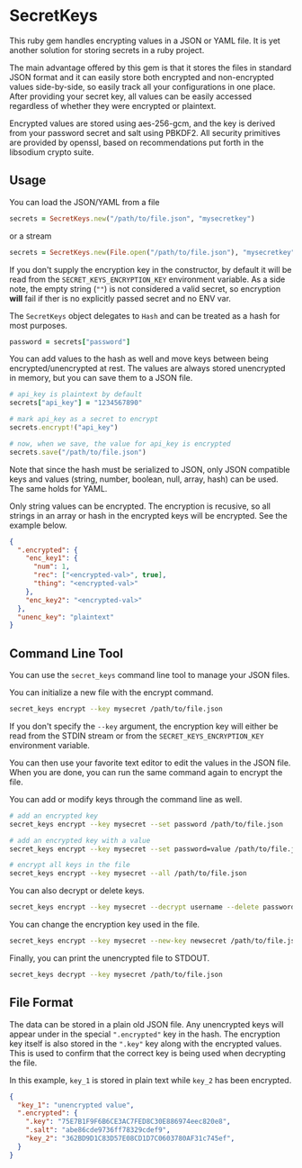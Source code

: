 # SecretKeys

This ruby gem handles encrypting values in a JSON or YAML file. It is yet another solution for storing secrets in a ruby project.

The main advantage offered by this gem is that it stores the files in standard JSON format and it can easily store both encrypted and non-encrypted values side-by-side, so easily track all your configurations in one place. After providing your secret key, all values can be easily accessed regardless of whether they were encrypted or plaintext.

Encrypted values are stored using aes-256-gcm, and the key is derived from your password secret and salt using PBKDF2. All security primitives are provided by openssl, based on recommendations put forth in the libsodium crypto suite.

## Usage

You can load the JSON/YAML from a file

```ruby
secrets = SecretKeys.new("/path/to/file.json", "mysecretkey")
```

or a stream

```ruby
secrets = SecretKeys.new(File.open("/path/to/file.json"), "mysecretkey")
```

If you don't supply the encryption key in the constructor, by default it will be read from the `SECRET_KEYS_ENCRYPTION_KEY` environment variable. As a side note, the empty string (`""`) is not considered a valid secret, so encryption **will** fail if ther is no explicitly passed secret and no ENV var.

The `SecretKeys` object delegates to `Hash` and can be treated as a hash for most purposes.

```ruby
password = secrets["password"]
```

You can add values to the hash as well and move keys between being encrypted/unencrypted at rest. The values are always stored unencrypted in memory, but you can save them to a JSON file.

```ruby
# api_key is plaintext by default
secrets["api_key"] = "1234567890"

# mark api_key as a secret to encrypt
secrets.encrypt!("api_key")

# now, when we save, the value for api_key is encrypted
secrets.save("/path/to/file.json")
```

Note that since the hash must be serialized to JSON, only JSON compatible keys and values (string, number, boolean, null, array, hash) can be used. The same holds for YAML.

Only string values can be encrypted. The encryption is recusive, so all strings in an array or hash in the encrypted keys will be encrypted. See the example below.

```json
{
  ".encrypted": {
    "enc_key1": {
      "num": 1,
      "rec": ["<encrypted-val>", true],
      "thing": "<encrypted-val>"
    },
    "enc_key2": "<encrypted-val>"
  },
  "unenc_key": "plaintext"
}
```

## Command Line Tool

You can use the `secret_keys` command line tool to manage your JSON files.

You can initialize a new file with the encrypt command.

```bash
secret_keys encrypt --key mysecret /path/to/file.json
```

If you don't specify the `--key` argument, the encryption key will either be read from the STDIN stream or from the `SECRET_KEYS_ENCRYPTION_KEY` environment variable.

You can then use your favorite text editor to edit the values in the JSON file. When you are done, you can run the same command again to encrypt the file.

You can add or modify keys through the command line as well.

```bash
# add an encrypted key
secret_keys encrypt --key mysecret --set password /path/to/file.json

# add an encrypted key with a value
secret_keys encrypt --key mysecret --set password=value /path/to/file.json

# encrypt all keys in the file
secret_keys encrypt --key mysecret --all /path/to/file.json
```

You can also decrypt or delete keys.

```bash
secret_keys encrypt --key mysecret --decrypt username --delete password /path/to/file.json
```

You can change the encryption key used in the file.

```bash
secret_keys encrypt --key mysecret --new-key newsecret /path/to/file.json
```

Finally, you can print the unencrypted file to STDOUT.

```bash
secret_keys decrypt --key mysecret /path/to/file.json
```

## File Format

The data can be stored in a plain old JSON file. Any unencrypted keys will appear under in the special `".encrypted"` key in the hash. The encryption key itself is also stored in the `".key"` key along with the encrypted values. This is used to confirm that the correct key is being used when decrypting the file.

In this example, `key_1` is stored in plain text while `key_2` has been encrypted.

```json
{
  "key_1": "unencrypted value",
  ".encrypted": {
    ".key": "75E7B1F9F6B6CE3AC7FED8C30E886974eec820e8",
    ".salt": "abe86cde9736ff78329cdef9",
    "key_2": "362BD9D1C83D57E08CD1D7C0603780AF31c745ef",
  }
}
```
